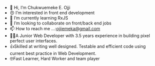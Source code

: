 - 👋 Hi, I’m Chukwuemeke E. Ojji
- 😍 I’m interested in front end development
- 🤗 I’m currently learning RxJS
- 💞️ I’m looking to collaborate on front/back end jobs
- 📫 How to reach me ...:ojjiemeka@gmail.com
- 👨‍💻A Junior Web Developer with 3.5 years experience in building pixel perfect user interfaces. 
- 👍Skilled at writing well designed. Testable and efficient code using current best practice in Web Development.
- 🤓Fast Learner, Hard Worker and team player


